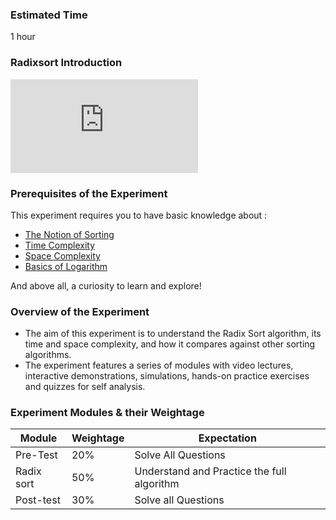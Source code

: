 ### Estimated Time

1 hour
### Radixsort Introduction
<iframe src="https://www.youtube.com/embed/OHGKHmBIJ9Q" frameborder="0" allow="autoplay; encrypted-media" allowfullscreen></iframe>

### Prerequisites of the Experiment

This experiment requires you to have basic knowledge about :

   - [The Notion of Sorting](https://en.wikipedia.org/wiki/Sorting_algorithm)
   - [Time Complexity](https://en.wikipedia.org/wiki/Time_complexity)
   - [Space Complexity](https://en.wikipedia.org/wiki/Space_complexity)
   - [Basics of Logarithm](https://en.wikipedia.org/wiki/Logarithm)

And above all, a curiosity to learn and explore!
### Overview of the Experiment

  -  The aim of this experiment is to understand the Radix Sort algorithm, its time and space complexity, and how it compares against other sorting algorithms.
   - The experiment features a series of modules with video lectures, interactive demonstrations, simulations, hands-on practice exercises and quizzes for self analysis.

### Experiment Modules & their Weightage
|Module 	|Weightage 	|Expectation|
|------------|---------------|----------|
|Pre-Test 	|20% 	|Solve All Questions|
|Radix sort 	|50% 	|Understand and Practice the full algorithm|
|Post-test 	|30% 	|Solve all Questions|


